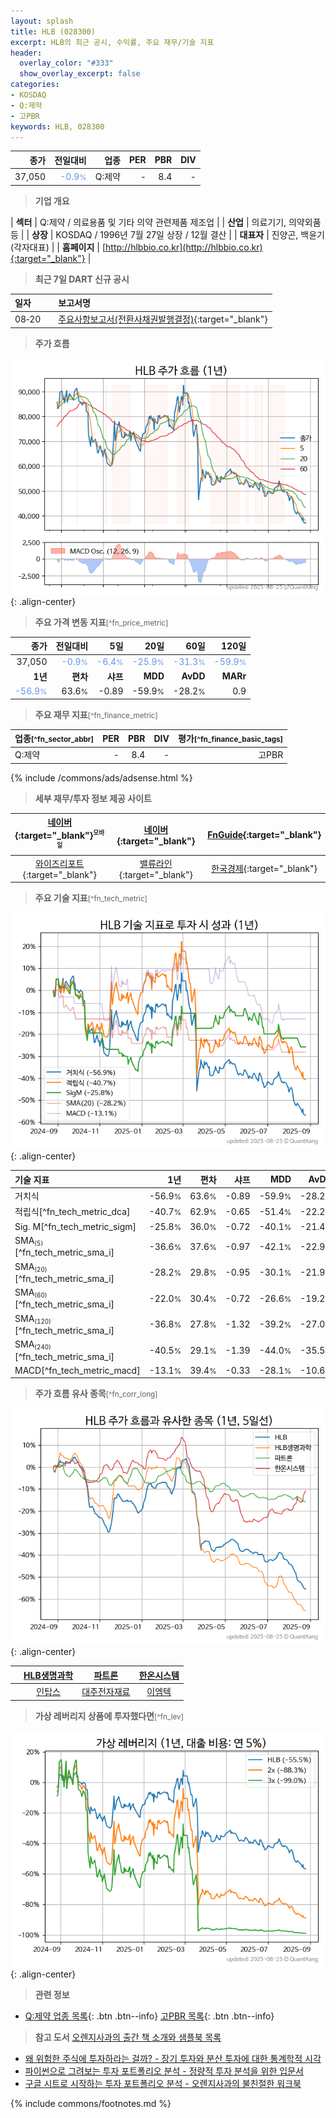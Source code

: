 ```yaml
---
layout: splash
title: HLB (028300)
excerpt: HLB의 최근 공시, 수익률, 주요 재무/기술 지표
header:
  overlay_color: "#333"
  show_overlay_excerpt: false
categories:
- KOSDAQ
- Q:제약
- 고PBR
keywords: HLB, 028300
---
```


| **종가** | **전일대비** | **업종** | **PER** | **PBR** | **DIV** |
| -------: | -----------: | -------: | ------: | ------: | ------: |
| 37,050 | <span style="color: cornflowerblue">-0.9<small>%</small></span> | Q:제약 | - | 8.4 | - |

<!-- more -->


> **기업 개요**<a id="company"></a>

| <span style="white-space:nowrap;">**섹터**</span> | Q:제약 / 의료용품 및 기타 의약 관련제품 제조업 |
| <span style="white-space:nowrap;">**산업**</span> | 의료기기, 의약외품 등 |
| <span style="white-space:nowrap;">**상장**</span> | KOSDAQ / 1996년 7월 27일 상장 / 12월 결산 |
| <span style="white-space:nowrap;">**대표자**</span> | 진양곤, 백윤기 (각자대표) |
| <span style="white-space:nowrap;">**홈페이지**</span> | [http://hlbbio.co.kr](http://hlbbio.co.kr){:target="_blank"} |


> **최근 7일 DART 신규 공시**<a id="dart"></a>

| **일자** |      | **보고서명** |
| :------- | :--- | :----------- |
| 08&#x2011;20 | | [주요사항보고서(전환사채권발행결정)](https://dart.fss.or.kr/dsaf001/main.do?rcpNo=20250820000179){:target="_blank"} |


> **주가 흐름**<a id="price"></a>

![028300](/stock/images/028300.png){: .align-center}


> **주요 가격 변동 지표**<small>[^fn_price_metric]</small>

| **종가** | **전일대비** | **5일** | **20일** | **60일** | **120일** |
| -------: | -----------: | ------: | -------: | -------: | --------: |
| 37,050 | <span style="color: cornflowerblue">-0.9<small>%</small></span> | <span style="color: cornflowerblue">-6.4<small>%</small></span> | <span style="color: cornflowerblue">-25.9<small>%</small></span> | <span style="color: cornflowerblue">-31.3<small>%</small></span> | <span style="color: cornflowerblue">-59.9<small>%</small></span> |
| **1년** | **편차** | **샤프** | **MDD** | **AvDD** | **MARr** |
| <span style="color: cornflowerblue">-56.9<small>%</small></span> | 63.6<small>%</small> | -0.89 | -59.9<small>%</small> | -28.2<small>%</small> | 0.9 |


> **주요 재무 지표**<small>[^fn_finance_metric]</small>

| **업종**<small>[^fn_sector_abbr]</small> | **PER** | **PBR** | **DIV** | **평가**<small>[^fn_finance_basic_tags]</small> |
| :--------------------------------------- | ------: | ------: | ------: | ----------------------------------------------: |
| Q:제약 | - | 8.4 | - | 고PBR |



{% include /commons/ads/adsense.html %}

> **세부 재무/투자 정보 제공 사이트**

| [네이버](https://m.stock.naver.com/domestic/stock/028300/finance/summary){:target="_blank"}<sup><small>모바일</small></sup> | [네이버](https://finance.naver.com/item/coinfo.naver?code=028300){:target="_blank"} | [FnGuide](https://comp.fnguide.com/SVO2/ASP/SVD_Invest.asp?gicode=A028300&MenuYn=Y){:target="_blank"} |
| :---: | :---: | :---: |
| [와이즈리포트](https://comp.wisereport.co.kr/company/c1040001.aspx?cmp_cd=028300){:target="_blank"} | [밸류라인](https://www.valueline.co.kr/finance/summary/028300){:target="_blank"} | [한국경제](https://markets.hankyung.com/stock/028300/financial-summary){:target="_blank"} |


> **주요 기술 지표**<small>[^fn_tech_metric]</small>


![028300](/stock/images/028300_tech.png){: .align-center}

| **기술 지표** | **1년** | **편차** | **샤프** | **MDD** | **AvDD** |
| :------------ | ------: | -----------: | -------: | ------: | -------: |
| 거치식 | -56.9<small>%</small> | 63.6<small>%</small> | -0.89 | -59.9<small>%</small> | -28.2<small>%</small> |
| 적립식[^fn_tech_metric_dca] | -40.7<small>%</small> | 62.9<small>%</small> | -0.65 | -51.4<small>%</small> | -22.2<small>%</small> |
| Sig. M[^fn_tech_metric_sigm] | -25.8<small>%</small> | 36.0<small>%</small> | -0.72 | -40.1<small>%</small> | -21.4<small>%</small> |
| SMA<small><sub>(5)</sub></small>[^fn_tech_metric_sma_i] | -36.6<small>%</small> | 37.6<small>%</small> | -0.97 | -42.1<small>%</small> | -22.9<small>%</small> |
| SMA<small><sub>(20)</sub></small>[^fn_tech_metric_sma_i] | -28.2<small>%</small> | 29.8<small>%</small> | -0.95 | -30.1<small>%</small> | -21.9<small>%</small> |
| SMA<small><sub>(60)</sub></small>[^fn_tech_metric_sma_i] | -22.0<small>%</small> | 30.4<small>%</small> | -0.72 | -26.6<small>%</small> | -19.2<small>%</small> |
| SMA<small><sub>(120)</sub></small>[^fn_tech_metric_sma_i] | -36.8<small>%</small> | 27.8<small>%</small> | -1.32 | -39.2<small>%</small> | -27.0<small>%</small> |
| SMA<small><sub>(240)</sub></small>[^fn_tech_metric_sma_i] | -40.5<small>%</small> | 29.1<small>%</small> | -1.39 | -44.0<small>%</small> | -35.5<small>%</small> |
| MACD[^fn_tech_metric_macd] | -13.1<small>%</small> | 39.4<small>%</small> | -0.33 | -28.1<small>%</small> | -10.6<small>%</small> |


> **주가 흐름 유사 종목**<a id="corr"></a><small>[^fn_corr_long]</small>

![028300](/stock/images/028300_corr.png){: .align-center}

|       | [HLB생명과학](/067630/) | [파트론](/091700/) | [한온시스템](/018880/) |
| :---: | :------------------------------------: | :------------------------------------: | :------------------------------------: |
|       | [인탑스](/049070/) | [대주전자재료](/078600/) | [이엠텍](/091120/) |


> **가상 레버리지 상품에 투자했다면**<a id="2x"></a><small>[^fn_lev]</small>

![028300](/stock/images/028300_2x.png){: .align-center}


> **관련 정보**

- [Q:제약 업종 목록](/stats/sector/kosdaq_업종_제약_종목/){: .btn .btn--info} [고PBR 목록](/fn/fn_high_pbr/){: .btn .btn--info}

> **참고 도서** [오렌지사과의 출간 책 소개와 샘플북 목록](https://kongdori.tistory.com/691)

- [왜 위험한 주식에 투자하라는 걸까? - 장기 투자와 분산 투자에 대한 통계학적 시각](https://kongdori.tistory.com/421)
- [파이썬으로 그려보는 투자 포트폴리오 분석  - 정량적 투자 분석을 위한 입문서](https://kongdori.tistory.com/643)
- [구글 시트로 시작하는 투자 포트폴리오 분석 - 오렌지사과의 불친절한 워크북](https://kongdori.tistory.com/449)


{% include commons/footnotes.md %}